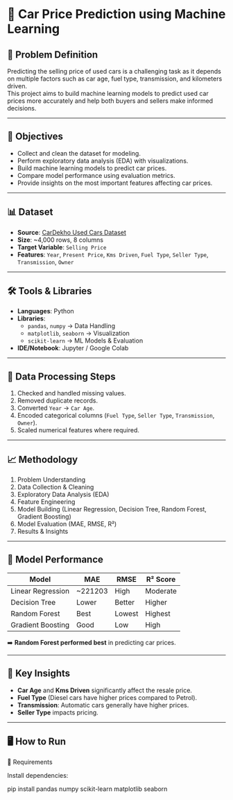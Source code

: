# 🚗 Car Price Prediction using Machine Learning

## 📌 Problem Definition
Predicting the selling price of used cars is a challenging task as it depends on multiple factors such as car age, fuel type, transmission, and kilometers driven.  
This project aims to build machine learning models to predict used car prices more accurately and help both buyers and sellers make informed decisions.

---

## 🎯 Objectives
- Collect and clean the dataset for modeling.
- Perform exploratory data analysis (EDA) with visualizations.
- Build machine learning models to predict car prices.
- Compare model performance using evaluation metrics.
- Provide insights on the most important features affecting car prices.

---

## 📊 Dataset
- **Source**: [CarDekho Used Cars Dataset](https://www.kaggle.com/nehalbirla/vehicle-dataset-from-cardekho)  
- **Size**: ~4,000 rows, 8 columns  
- **Target Variable**: `Selling Price`  
- **Features**: `Year`, `Present Price`, `Kms Driven`, `Fuel Type`, `Seller Type`, `Transmission`, `Owner`

---

## 🛠️ Tools & Libraries
- **Languages**: Python  
- **Libraries**:
  - `pandas`, `numpy` → Data Handling
  - `matplotlib`, `seaborn` → Visualization
  - `scikit-learn` → ML Models & Evaluation
- **IDE/Notebook**: Jupyter / Google Colab  

---

## 🧹 Data Processing Steps
1. Checked and handled missing values.  
2. Removed duplicate records.  
3. Converted `Year` → `Car Age`.  
4. Encoded categorical columns (`Fuel Type`, `Seller Type`, `Transmission`, `Owner`).  
5. Scaled numerical features where required.  

---

## 📈 Methodology
1. Problem Understanding  
2. Data Collection & Cleaning  
3. Exploratory Data Analysis (EDA)  
4. Feature Engineering  
5. Model Building (Linear Regression, Decision Tree, Random Forest, Gradient Boosting)  
6. Model Evaluation (MAE, RMSE, R²)  
7. Results & Insights  

---

## 🤖 Model Performance
| Model              | MAE      | RMSE     | R² Score |
|--------------------|----------|----------|----------|
| Linear Regression  | ~221203  | High     | Moderate |
| Decision Tree      | Lower    | Better   | Higher   |
| Random Forest      | Best     | Lowest   | Highest  |
| Gradient Boosting  | Good     | Low      | High     |

➡️ **Random Forest performed best** in predicting car prices.

---

## 🔑 Key Insights
- **Car Age** and **Kms Driven** significantly affect the resale price.  
- **Fuel Type** (Diesel cars have higher prices compared to Petrol).  
- **Transmission**: Automatic cars generally have higher prices.  
- **Seller Type** impacts pricing.    

---
## 🖥️ How to Run

🔧 Requirements

Install dependencies:

pip install pandas numpy scikit-learn matplotlib seaborn

 
